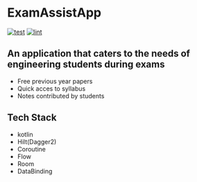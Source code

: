 # ExamAssistApp
[![test](https://github.com/blocoio/android-template/workflows/test/badge.svg?branch=master)](https://github.com/blocoio/android-template/actions?query=workflow%3Atest+branch%3Amaster)
[![lint](https://github.com/blocoio/android-template/workflows/lint/badge.svg?branch=master)](https://github.com/blocoio/android-template/actions?query=workflow%3Alint+branch%3Amaster)

## An application that caters to the needs of engineering students during exams
- Free previous year papers
- Quick acces to syllabus
- Notes contributed by students

## Tech Stack
- kotlin
- Hilt(Dagger2)
- Coroutine
- Flow
- Room
- DataBinding
    
